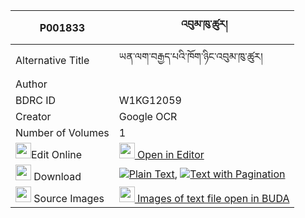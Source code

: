 |P001833|འབུམ་ཁུ་ཚུར། 
| --- | --- 
|Alternative Title |ཡན་ལག་བརྒྱད་པའི་ཁོག་ཉིང་འབུམ་ཁུ་ཚུར།
|Author | 
|BDRC ID | W1KG12059
|Creator | Google OCR
|Number of Volumes| 1
|<img width="25" src="https://img.icons8.com/color/25/000000/edit-property.png">Edit Online| [<img width="25" src="https://avatars.githubusercontent.com/u/45091458?s=200&v=4"> Open in Editor](http://editor.openpecha.org/P001833)
|<img width="25" src="https://img.icons8.com/fluent/48/000000/download-2.png"/>  Download | [![](https://img.icons8.com/color/20/000000/txt.png)Plain Text](https://github.com/Openpecha/P001833/releases/download/v1/bum_khutsur_plain_P001833.zip), [![](https://img.icons8.com/color/20/000000/txt.png)Text with Pagination](https://github.com/Openpecha/P001833/releases/download/v1/bum_khutsur_pages_P001833.zip)
|<img width="25" src="https://img.icons8.com/plasticine/100/000000/pictures-folder.png"/>  Source Images | [<img width="25" src="https://library.bdrc.io/icons/BUDA-small.svg"> Images of text file open in BUDA](https://library.bdrc.io/show/bdr:W1KG12059)